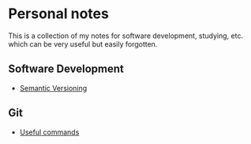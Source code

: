 # Personal notes

This is a collection of my notes for software development, studying, etc. which can be very useful but easily forgotten.

## Software Development

- [Semantic Versioning](versioning.md)

## Git

- [Useful commands](useful-commands.md)

